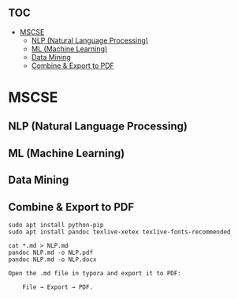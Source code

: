 ## TOC
- [MSCSE](#mscse)
  - [NLP (Natural Language Processing)](#nlp-natural-language-processing)
  - [ML (Machine Learning)](#ml-machine-learning)
  - [Data Mining](#data-mining)
  - [Combine \& Export to PDF](#combine--export-to-pdf)

# MSCSE
## NLP (Natural Language Processing)  
## ML (Machine Learning)
## Data Mining


## Combine & Export to PDF
```
sudo apt install python-pip
sudo apt install pandoc texlive-xetex texlive-fonts-recommended

cat *.md > NLP.md
pandoc NLP.md -o NLP.pdf
pandoc NLP.md -o NLP.docx

Open the .md file in typora and export it to PDF:

    File → Export → PDF.
```

